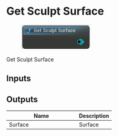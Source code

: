 # Get Sculpt Surface

<div align="left" data-full-width="false"><figure><img src="../../../api/Sculpt/Get_Sculpt_Surface.png" alt=""><figcaption></figcaption></figure></div>

Get Sculpt Surface

## Inputs

## Outputs

<table><thead><tr><th width="170">Name</th><th>Description</th></tr></thead><tbody><tr><td>Surface</td><td>Surface</td></tr></tbody></table>
